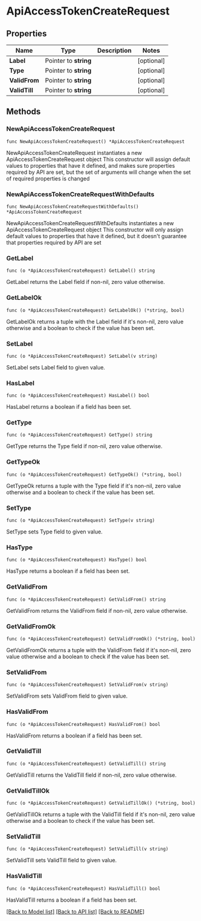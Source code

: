 # ApiAccessTokenCreateRequest

## Properties

Name | Type | Description | Notes
------------ | ------------- | ------------- | -------------
**Label** | Pointer to **string** |  | [optional] 
**Type** | Pointer to **string** |  | [optional] 
**ValidFrom** | Pointer to **string** |  | [optional] 
**ValidTill** | Pointer to **string** |  | [optional] 

## Methods

### NewApiAccessTokenCreateRequest

`func NewApiAccessTokenCreateRequest() *ApiAccessTokenCreateRequest`

NewApiAccessTokenCreateRequest instantiates a new ApiAccessTokenCreateRequest object
This constructor will assign default values to properties that have it defined,
and makes sure properties required by API are set, but the set of arguments
will change when the set of required properties is changed

### NewApiAccessTokenCreateRequestWithDefaults

`func NewApiAccessTokenCreateRequestWithDefaults() *ApiAccessTokenCreateRequest`

NewApiAccessTokenCreateRequestWithDefaults instantiates a new ApiAccessTokenCreateRequest object
This constructor will only assign default values to properties that have it defined,
but it doesn't guarantee that properties required by API are set

### GetLabel

`func (o *ApiAccessTokenCreateRequest) GetLabel() string`

GetLabel returns the Label field if non-nil, zero value otherwise.

### GetLabelOk

`func (o *ApiAccessTokenCreateRequest) GetLabelOk() (*string, bool)`

GetLabelOk returns a tuple with the Label field if it's non-nil, zero value otherwise
and a boolean to check if the value has been set.

### SetLabel

`func (o *ApiAccessTokenCreateRequest) SetLabel(v string)`

SetLabel sets Label field to given value.

### HasLabel

`func (o *ApiAccessTokenCreateRequest) HasLabel() bool`

HasLabel returns a boolean if a field has been set.

### GetType

`func (o *ApiAccessTokenCreateRequest) GetType() string`

GetType returns the Type field if non-nil, zero value otherwise.

### GetTypeOk

`func (o *ApiAccessTokenCreateRequest) GetTypeOk() (*string, bool)`

GetTypeOk returns a tuple with the Type field if it's non-nil, zero value otherwise
and a boolean to check if the value has been set.

### SetType

`func (o *ApiAccessTokenCreateRequest) SetType(v string)`

SetType sets Type field to given value.

### HasType

`func (o *ApiAccessTokenCreateRequest) HasType() bool`

HasType returns a boolean if a field has been set.

### GetValidFrom

`func (o *ApiAccessTokenCreateRequest) GetValidFrom() string`

GetValidFrom returns the ValidFrom field if non-nil, zero value otherwise.

### GetValidFromOk

`func (o *ApiAccessTokenCreateRequest) GetValidFromOk() (*string, bool)`

GetValidFromOk returns a tuple with the ValidFrom field if it's non-nil, zero value otherwise
and a boolean to check if the value has been set.

### SetValidFrom

`func (o *ApiAccessTokenCreateRequest) SetValidFrom(v string)`

SetValidFrom sets ValidFrom field to given value.

### HasValidFrom

`func (o *ApiAccessTokenCreateRequest) HasValidFrom() bool`

HasValidFrom returns a boolean if a field has been set.

### GetValidTill

`func (o *ApiAccessTokenCreateRequest) GetValidTill() string`

GetValidTill returns the ValidTill field if non-nil, zero value otherwise.

### GetValidTillOk

`func (o *ApiAccessTokenCreateRequest) GetValidTillOk() (*string, bool)`

GetValidTillOk returns a tuple with the ValidTill field if it's non-nil, zero value otherwise
and a boolean to check if the value has been set.

### SetValidTill

`func (o *ApiAccessTokenCreateRequest) SetValidTill(v string)`

SetValidTill sets ValidTill field to given value.

### HasValidTill

`func (o *ApiAccessTokenCreateRequest) HasValidTill() bool`

HasValidTill returns a boolean if a field has been set.


[[Back to Model list]](../README.md#documentation-for-models) [[Back to API list]](../README.md#documentation-for-api-endpoints) [[Back to README]](../README.md)


